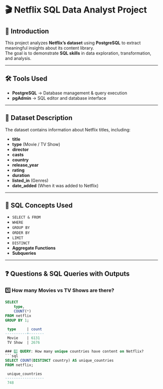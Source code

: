 # 🎬 Netflix SQL Data Analyst Project

## 📌 Introduction
This project analyzes **Netflix’s dataset** using **PostgreSQL** to extract meaningful insights about its content library.  
The goal is to demonstrate **SQL skills** in data exploration, transformation, and analysis.

---

## 🛠 Tools Used
- **PostgreSQL** → Database management & query execution  
- **pgAdmin** → SQL editor and database interface  

---

## 📂 Dataset Description
The dataset contains information about Netflix titles, including:  

- **title**  
- **type** (Movie / TV Show)  
- **director**  
- **casts**  
- **country**  
- **release_year**  
- **rating**  
- **duration**  
- **listed_in** (Genres)  
- **date_added** (When it was added to Netflix)  

---

## 🧩 SQL Concepts Used
- `SELECT & FROM`  
- `WHERE`  
- `GROUP BY`  
- `ORDER BY`  
- `LIMIT`  
- `DISTINCT`  
- **Aggregate Functions**  
- **Subqueries**  

---

## ❓ Questions & SQL Queries with Outputs  

### 1️⃣ How many Movies vs TV Shows are there?
```sql
SELECT 
    type,
    COUNT(*)
FROM netflix
GROUP BY 1;

 type     | count
----------+-------
 Movie    | 6131
 TV Show  | 2676

### 2️⃣ QUERY: How many unique countries have content on Netflix?
```sql
SELECT COUNT(DISTINCT country) AS unique_countries 
FROM netflix;

 unique_countries
------------------
 748









